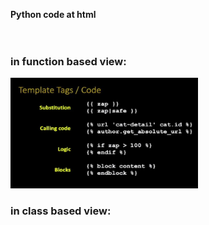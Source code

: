 <strong>Python code at html</strong>
<br><br><br>

### in function based view:<br>
<img width="300" src= "pic/python code at html.JPG"/>

<br>

### in class based view:<br>